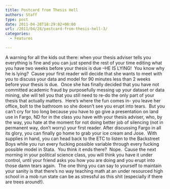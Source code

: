 ```yaml
---
title: Postcard from Thesis Hell
authors: Staff
type: post
date: 2011-04-28T18:29:02+00:00
url: /2011/04/28/postcard-from-thesis-hell-3/
categories:
  - Features

---
```

A warning for all the kids out there: when your thesis adviser tells you everything is fine and you can just spend the rest of your time editing what you have two weeks before your thesis is due –HE IS LYING!  You know why he is lying?  Cause your first reader will decide that she wants to meet with you to discuss your data and model for 90 minutes less than 2 weeks before your thesis is due.  Once she has finally decided that you have not committed academic fraud by purposefully messing up your dataset or data mining, she will tell you that you still need to re-do the only part of your thesis that actually matters.  Here’s where the fun comes in- you leave her office, bolt to the bathroom so she doesn’t see you erupt into tears.  But you can’t cry for too long because you have to go give a presentation on land use in Fargo, ND for in the class you have with your thesis adviser, who, by the way, you hate at the moment for not doing better job of silencing (not in permanent way, don’t worry) your first reader. After discussing Fargo in all its glory, you can finally go home to grab your ice cream and Jose.  With supplies in hand, you can head back to the ETC to listen to the Backstreet Boys while you run every fucking possible variable through every fucking possible model in Stata.  You think it ends there?  Nope.  Cause the next morning in your political science class, you will think you have it under control, until your friend asks you how you are doing and you erupt into those damn tears again.  The one thing you can say to yourself to maintain your sanity is that there’s no way teaching math at an under resourced high school in a mob run state can be as stressful as this shit (especially if there are trees around!).